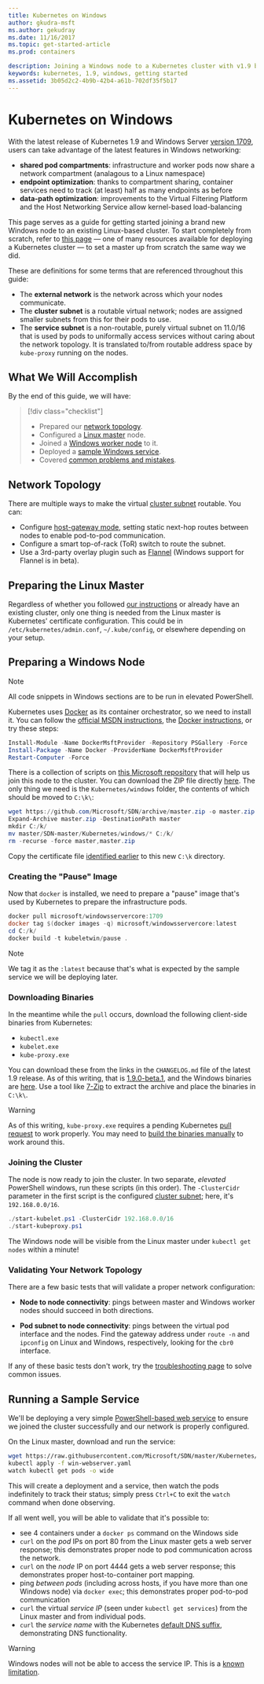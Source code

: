 ```yaml
---
title: Kubernetes on Windows 
author: gkudra-msft
ms.author: gekudray
ms.date: 11/16/2017
ms.topic: get-started-article
ms.prod: containers

description: Joining a Windows node to a Kubernetes cluster with v1.9 beta.
keywords: kubernetes, 1.9, windows, getting started
ms.assetid: 3b05d2c2-4b9b-42b4-a61b-702df35f5b17
---
```



# Kubernetes on Windows #
With the latest release of Kubernetes 1.9 and Windows Server [version 1709](https://docs.microsoft.com/en-us/windows-server/get-started/whats-new-in-windows-server-1709#networking), users can take advantage of the latest features in Windows networking:

  - **shared pod compartments**: infrastructure and worker pods now share a network compartment (analagous to a Linux namespace)
  - **endpoint optimization**: thanks to compartment sharing, container services need to track (at least) half as many endpoints as before
  - **data-path optimization**: improvements to the Virtual Filtering Platform and the Host Networking Service allow kernel-based load-balancing


This page serves as a guide for getting started joining a brand new Windows node to an existing Linux-based cluster. To start completely from scratch, refer to [this page](./creating-a-linux-master.md) &mdash; one of many resources available for deploying a Kubernetes cluster &mdash; to set a master up from scratch the same way we did.


<a name="definitions"></a>
These are definitions for some terms that are referenced throughout this guide:

  - The **external network** is the network across which your nodes communicate.
  - <a name="cluster-subnet-def"></a>The **cluster subnet** is a routable virtual network; nodes are assigned smaller subnets from this for their pods to use.
  - The **service subnet** is a non-routable, purely virtual subnet on 11.0/16 that is used by pods to uniformally access services without caring about the network topology. It is translated to/from routable address space by `kube-proxy` running on the nodes.


## What We Will Accomplish ##
By the end of this guide, we will have:

> [!div class="checklist"]  
> * Prepared our [network topology](#network-topology).  
> * Configured a [Linux master](#preparing-the-linux-master) node.  
> * Joined a [Windows worker node](#preparing-a-windows-node) to it.  
> * Deployed a [sample Windows service](#running-a-sample-service).  
> * Covered [common problems and mistakes](./common-problems.md).  


## Network Topology ##
There are multiple ways to make the virtual [cluster subnet](#cluster-subnet-def) routable. You can:

  - Configure [host-gateway mode](./configuring-host-gateway-mode.md), setting static next-hop routes between nodes to enable pod-to-pod communication.
  - Configure a smart top-of-rack (ToR) switch to route the subnet.
  - Use a 3rd-party overlay plugin such as [Flannel](https://coreos.com/flannel/docs/latest/kubernetes.html) (Windows support for Flannel is in beta).


## Preparing the Linux Master ##
Regardless of whether you followed [our instructions](./creating-a-linux-master.md) or already have an existing cluster, only one thing is needed from the Linux master is Kubernetes' certificate configuration. This could be in `/etc/kubernetes/admin.conf`, `~/.kube/config`, or elsewhere depending on your setup.


## Preparing a Windows Node ##
> [!Note]  
> All code snippets in Windows sections are to be run in elevated PowerShell.

Kubernetes uses [Docker](https://www.docker.com/) as its container orchestrator, so we need to install it. You can follow the [official MSDN instructions](virtualization/windowscontainers/manage-docker/configure-docker-daemon.md#install-docker), the [Docker instructions](https://store.docker.com/editions/enterprise/docker-ee-server-windows), or try these steps:

```powershell
Install-Module -Name DockerMsftProvider -Repository PSGallery -Force
Install-Package -Name Docker -ProviderName DockerMsftProvider
Restart-Computer -Force
```

There is a collection of scripts on [this Microsoft repository](https://github.com/Microsoft/SDN) that will help us join this node to the cluster. You can download the ZIP file directly [here](https://github.com/Microsoft/SDN/archive/master.zip). The only thing we need is the `Kubernetes/windows` folder, the contents of which should be moved to `C:\k\`:

```powershell
wget https://github.com/Microsoft/SDN/archive/master.zip -o master.zip
Expand-Archive master.zip -DestinationPath master
mkdir C:/k/
mv master/SDN-master/Kubernetes/windows/* C:/k/
rm -recurse -force master,master.zip
```

Copy the certificate file [identified earlier](#preparing-the-linux-master) to this new `C:\k` directory.


### Creating the "Pause" Image ###
Now that `docker` is installed, we need to prepare a "pause" image that's used by Kubernetes to prepare the infrastructure pods.

```powershell
docker pull microsoft/windowsservercore:1709
docker tag $(docker images -q) microsoft/windowsservercore:latest
cd C:/k/
docker build -t kubeletwin/pause .
```

> [!Note]  
> We tag it as the `:latest` because that's what is expected by the sample service we will be deploying later.


### Downloading Binaries ###
In the meantime while the `pull` occurs, download the following client-side binaries from Kubernetes:

  - `kubectl.exe`
  - `kubelet.exe`
  - `kube-proxy.exe`

You can download these from the links in the `CHANGELOG.md` file of the latest 1.9 release. As of this writing, that is [1.9.0-beta.1](https://github.com/kubernetes/kubernetes/releases/tag/v1.9.0-beta.1), and the Windows binaries are [here](https://dl.k8s.io/v1.9.0-beta.1/kubernetes-node-windows-amd64.tar.gz). Use a tool like [7-Zip](http://www.7-zip.org/) to extract the archive and place the binaries in `C:\k\`.

> [!Warning]  
> As of this writing, `kube-proxy.exe` requires a pending Kubernetes [pull request](https://github.com/kubernetes/kubernetes/pull/56529) to work properly. You may need to [build the binaries manually](./compiling-kubernetes-binaries.md) to work around this.


### Joining the Cluster ###
The node is now ready to join the cluster. In two separate, *elevated* PowerShell windows, run these scripts (in this order). The `-ClusterCidr` parameter in the first script is the configured [cluster subnet](#cluster-subnet-def); here, it's `192.168.0.0/16`.

```powershell
./start-kubelet.ps1 -ClusterCidr 192.168.0.0/16
./start-kubeproxy.ps1
```

The Windows node will be visible from the Linux master under `kubectl get nodes` within a minute!


### Validating Your Network Topology ###
There are a few basic tests that will validate a proper network configuration:

  - **Node to node connectivity**: pings between master and Windows worker nodes should succeed in both directions.

  - **Pod subnet to node connectivity**: pings between the virtual pod interface and the nodes. Find the gateway address under `route -n` and `ipconfig` on Linux and Windows, respectively, looking for the `cbr0` interface.

If any of these basic tests don't work, try the [troubleshooting page](./common-problems.md#network-connectivity) to solve common issues.


## Running a Sample Service ##
We'll be deploying a very simple [PowerShell-based web service](https://github.com/Microsoft/SDN/blob/master/Kubernetes/WebServer.yaml) to ensure we joined the cluster successfully and our network is properly configured.


On the Linux master, download and run the service:

```bash
wget https://raw.githubusercontent.com/Microsoft/SDN/master/Kubernetes/WebServer.yaml -O win-webserver.yaml
kubectl apply -f win-webserver.yaml
watch kubectl get pods -o wide
```

This will create a deployment and a service, then watch the pods indefinitely to track their status; simply press `Ctrl+C` to exit the `watch` command when done observing.


If all went well, you will be able to validate that it's possible to:

  - see 4 containers under a `docker ps` command on the Windows side
  - `curl` on the *pod* IPs on port 80 from the Linux master gets a web server response; this demonstrates proper node to pod communication across the network.
  - `curl` on the *node* IP on port 4444 gets a web server response; this demonstrates proper host-to-container port mapping.
  - ping *between pods* (including across hosts, if you have more than one Windows node) via `docker exec`; this demonstrates proper pod-to-pod communication
  - `curl` the virtual *service IP* (seen under `kubectl get services`) from the Linux master and from individual pods.
  - `curl` the *service name* with the Kubernetes [default DNS suffix](https://kubernetes.io/docs/concepts/services-networking/dns-pod-service/#services), demonstrating DNS functionality.

> [!Warning]  
> Windows nodes will not be able to access the service IP. This is a [known limitation](./common-problems.md#common-windows-errors).
